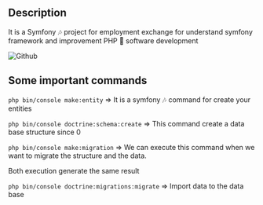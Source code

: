 ## Description

It is a Symfony 🎶 project for employment exchange for understand symfony framework and improvement PHP 🐘 software development

![Github](https://github.com/zearkiatos/symfony-employment-exchange-web/actions/workflows/action.yml/badge.svg)

## Some important commands
 `php bin/console make:entity` => It is a symfony 🎶 command for create your entities

  `php bin/console doctrine:schema:create` => This command create a data base structure since 0

  `php bin/console make:migration` => We can execute this command when we want to migrate the structure and the data.

  Both execution generate the same result

  `php bin/console doctrine:migrations:migrate` => Import data to the data base
